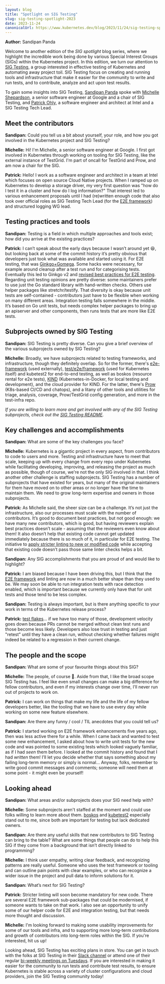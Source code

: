 ```yaml
---
layout: blog
title: "Spotlight on SIG Testing"
slug: sig-testing-spotlight-2023
date: 2023-11-24
canonicalUrl: https://www.kubernetes.dev/blog/2023/11/24/sig-testing-spotlight-2023/
---
```


**Author:** Sandipan Panda

Welcome to another edition of the _SIG spotlight_ blog series, where we
highlight the incredible work being done by various Special Interest
Groups (SIGs) within the Kubernetes project. In this edition, we turn
our attention to [SIG Testing](https://github.com/kubernetes/community/tree/master/sig-testing#readme),
a group interested in effective testing of Kubernetes and automating
away project toil. SIG Testing focus on creating and running tools and
infrastructure that make it easier for the community to write and run
tests, and to contribute, analyze and act upon test results.

To gain some insights into SIG Testing, [Sandipan
Panda](https://github.com/sandipanpanda) spoke with [Michelle Shepardson](https://github.com/michelle192837),
a senior software engineer at Google and a chair of SIG Testing, and
[Patrick Ohly](https://github.com/pohly), a software engineer and architect at
Intel and a SIG Testing Tech Lead.

## Meet the contributors

**Sandipan:** Could you tell us a bit about yourself, your role, and
how you got involved in the Kubernetes project and SIG Testing?

**Michelle:** Hi! I'm Michelle, a senior software engineer at
Google. I first got involved in Kubernetes through working on tooling
for SIG Testing, like the external instance of TestGrid. I'm part of
oncall for TestGrid and Prow, and am now a chair for the SIG.

**Patrick:** Hello! I work as a software engineer and architect in a
team at Intel which focuses on open source Cloud Native projects. When
I ramped up on Kubernetes to develop a storage driver, my very first
question was "how do I test it in a cluster and how do I log
information?" That interest led to various enhancement proposals until
I had (re)written enough code that also took over official roles as
SIG Testing Tech Lead (for the [E2E framework](https://github.com/kubernetes-sigs/e2e-framework)) and
structured logging WG lead.

## Testing practices and tools

**Sandipan:** Testing is a field in which multiple approaches and
tools exist; how did you arrive at the existing practices?

**Patrick:** I can’t speak about the early days because I wasn’t
around yet 😆, but looking back at some of the commit history it’s
pretty obvious that developers just took what was available and
started using it. For E2E testing, that was
[Ginkgo+Gomega](https://github.com/onsi/ginkgo). Some hacks were
necessary, for example around cleanup after a test run and for
categorising tests. Eventually this led to Ginkgo v2 and [revised best
practices for E2E testing](https://www.kubernetes.dev/blog/2023/04/12/e2e-testing-best-practices-reloaded/).
Regarding unit testing opinions are pretty diverse: some maintainers
prefer to use just the Go standard library with hand-written
checks. Others use helper packages like stretchr/testify. That
diversity is okay because unit tests are self-contained - contributors
just have to be flexible when working on many different areas.
Integration testing falls somewhere in the middle. It’s based on Go
unit tests, but needs complex helper packages to bring up an apiserver
and other components, then runs tests that are more like E2E tests.

## Subprojects owned by SIG Testing

**Sandipan:** SIG Testing is pretty diverse. Can you give a brief
overview of the various subprojects owned by SIG Testing?

**Michelle:** Broadly, we have subprojects related to testing
frameworks, and infrastructure, though they definitely overlap.  So
for the former, there's
[e2e-framework](https://pkg.go.dev/sigs.k8s.io/e2e-framework) (used
externally),
[test/e2e/framework](https://pkg.go.dev/k8s.io/kubernetes/test/e2e/framework)
(used for Kubernetes itself) and kubetest2 for end-to-end testing,
as well as boskos (resource rental for e2e tests),
[KIND](https://kind.sigs.k8s.io/) (Kubernetes-in-Docker, for local
testing and development), and the cloud provider for KIND.  For the
latter, there's [Prow](https://docs.prow.k8s.io/) (K8s-based CI/CD and
chatops), and a litany of other tools and utilities for triage,
analysis, coverage, Prow/TestGrid config generation, and more in the
test-infra repo.

*If you are willing to learn more and get involved with any of the SIG
Testing subprojects, check out the [SIG Testing README](https://github.com/kubernetes/community/tree/master/sig-testing#subprojects).*

## Key challenges and accomplishments

**Sandipan:** What are some of the key challenges you face?

**Michelle:** Kubernetes is a gigantic project in every aspect, from
contributors to code to users and more. Testing and infrastructure
have to meet that scale, keeping up with every change from every repo
under Kubernetes while facilitating developing, improving, and
releasing the project as much as possible, though of course, we're not
the only SIG involved in that.  I think another other challenge is
staffing subprojects. SIG Testing has a number of subprojects that
have existed for years, but many of the original maintainers for them
have moved on to other areas or no longer have the time to maintain
them. We need to grow long-term expertise and owners in those
subprojects.

**Patrick:** As Michelle said, the sheer size can be a challenge. It’s
not just the infrastructure, also our processes must scale with the
number of contributors. It’s good to document best practices, but not
good enough: we have many new contributors, which is good, but having
reviewers explain best practices doesn’t scale - assuming that the
reviewers even know about them! It also doesn’t help that existing
code cannot get updated immediately because there is so much of it, in
particular for E2E testing. The initiative to [apply stricter linting to new or modified code](https://groups.google.com/a/kubernetes.io/g/dev/c/myGiml72IbM/m/QdO5bgQiAQAJ)
while accepting that existing code doesn’t pass those same linter
checks helps a bit.

**Sandipan:** Any SIG accomplishments that you are proud of and would
like to highlight?

**Patrick:** I am biased because I have been driving this, but I think
that the [E2E framework](https://github.com/kubernetes-sigs/e2e-framework) and linting are now in a much better shape than
they used to be. We may soon be able to run integration tests with
race detection enabled, which is important because we currently only
have that for unit tests and those tend to be less complex.

**Sandipan:** Testing is always important, but is there anything
specific to your work in terms of the Kubernetes release process?

**Patrick:** [test flakes](https://github.com/kubernetes/community/blob/master/contributors/devel/sig-testing/flaky-tests.md)…
if we have too many of those, development velocity goes down because
PRs cannot be merged without clean test runs and those become less
likely. Developers also lose trust in testing and just "retest" until
they have a clean run, without checking whether failures might indeed
be related to a regression in their current change.

## The people and the scope

**Sandipan:** What are some of your favourite things about this SIG?

**Michelle:** The people, of course 🙂. Aside from that, I like the
broad scope SIG Testing has. I feel like even small changes can make a
big difference for fellow contributors, and even if my interests
change over time, I'll never run out of projects to work on.

**Patrick:** I can work on things that make my life and the life of my
fellow developers better, like the tooling that we have to use every
day while working on some new feature elsewhere.

**Sandipan:** Are there any funny / cool / TIL anecdotes that you
could tell us?

**Patrick:** I started working on E2E framework enhancements five
years ago, then was less active there for a while. When I came back
and wanted to test some new enhancement, I asked about how to write
unit tests for the new code and was pointed to some existing tests
which looked vaguely familiar, as if I had *seen* them before. I
looked at the commit history and found that I had *written* them! I’ll
let you decide whether that says something about my failing long-term
memory or simply is normal… Anyway, folks, remember to write good
commit messages and comments; someone will need them at some point -
it might even be yourself!

## Looking ahead

**Sandipan:** What areas and/or subprojects does your SIG need help with?

**Michelle:** Some subprojects aren't staffed at the moment and could
use folks willing to learn more about
them. [boskos](https://github.com/kubernetes-sigs/boskos#boskos) and
[kubetest2](https://github.com/kubernetes-sigs/kubetest2#kubetest2)
especially stand out to me, since both are important for testing but
lack dedicated owners.

**Sandipan:** Are there any useful skills that new contributors to SIG
Testing can bring to the table? What are some things that people can
do to help this SIG if they come from a background that isn’t directly
linked to programming?

**Michelle:** I think user empathy, writing clear feedback, and
recognizing patterns are really useful. Someone who uses the test
framework or tooling and can outline pain points with clear examples,
or who can recognize a wider issue in the project and pull data to
inform solutions for it.

**Sandipan:** What’s next for SIG Testing?

**Patrick:** Stricter linting will soon become mandatory for new
code. There are several E2E framework sub-packages that could be
modernised, if someone wants to take on that work. I also see an
opportunity to unify some of our helper code for E2E and integration
testing, but that needs more thought and discussion.

**Michelle:** I'm looking forward to making some usability
improvements for some of our tools and infra, and to supporting more
long-term contributions and growth of contributors into long-term
roles within the SIG. If you're interested, hit us up!

Looking ahead, SIG Testing has exciting plans in store. You can get in
touch with the folks at SIG Testing in their [Slack channel](https://kubernetes.slack.com/messages/sig-testing) or attend
one of their regular [bi-weekly meetings on Tuesdays](https://github.com/kubernetes/community/tree/master/sig-testing#meetings). If
you are interested in making it easier for the community to run tests
and contribute test results, to ensure Kubernetes is stable across a
variety of cluster configurations and cloud providers, join the SIG
Testing community today!

